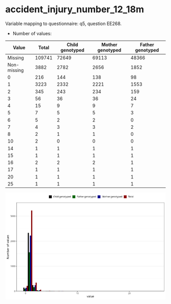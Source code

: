 # accident_injury_number_12_18m
Variable mapping to questionnaire: q5, question EE268.
- Number of values:

| Value | Total | Child genotyped | Mother genotyped | Father genotyped |
| ----- | ----- | --------------- | ---------------- | ---------------- |
| Missing | 109741 | 72649 | 69113 | 48366 |
| Non-missing | 3882 | 2782 | 2656 | 1852 |
| 0 | 216 | 144 | 138 | 98 |
| 1 | 3223 | 2332 | 2221 | 1553 |
| 2 | 345 | 243 | 234 | 159 |
| 3 | 56 | 36 | 36 | 24 |
| 4 | 15 | 9 | 9 | 7 |
| 5 | 7 | 5 | 5 | 3 |
| 6 | 5 | 2 | 2 | 0 |
| 7 | 4 | 3 | 3 | 2 |
| 8 | 2 | 1 | 1 | 0 |
| 10 | 2 | 0 | 0 | 0 |
| 14 | 1 | 1 | 1 | 1 |
| 15 | 1 | 1 | 1 | 1 |
| 16 | 2 | 2 | 2 | 1 |
| 17 | 1 | 1 | 1 | 1 |
| 20 | 1 | 1 | 1 | 1 |
| 25 | 1 | 1 | 1 | 1 |



![](accident_injury_number_12_18m_n.png)



